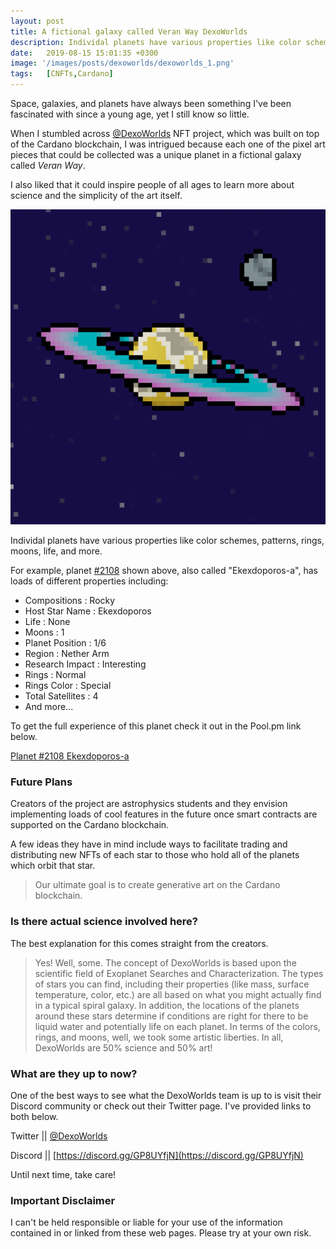 ```yaml
---
layout: post
title: A fictional galaxy called Veran Way DexoWorlds
description: Individal planets have various properties like color schemes, patterns, rings, moons, life, and more. 
date:   2019-08-15 15:01:35 +0300
image: '/images/posts/dexoworlds/dexoworlds_1.png'
tags:   [CNFTs,Cardano]
---
```

Space, galaxies, and planets have always been something I've been fascinated with since a young age, yet I still know so little. 

When I stumbled across [@DexoWorlds](https://twitter.com/DexoWorlds) NFT project, which was built on top of the Cardano blockchain, I was intrigued because each one of the pixel art pieces that could be collected was a unique planet in a fictional galaxy called *Veran Way*. 

I also liked that it could inspire people of all ages to learn more about science and the simplicity of the art itself. 

![](/images/posts/dexoworlds/dexoworlds_5.png)

Individal planets have various properties like color schemes, patterns, rings, moons, life, and more. 

For example, planet [#2108](https://pool.pm/862cd06c4504de6114a29e0b863751ee84ad455493d43aeeb727d896.DexoWorld2108) shown above, also called "Ekexdoporos-a", has loads of different properties including: 

- Compositions : Rocky 
- Host Star Name : Ekexdoporos
- Life : None
- Moons : 1
- Planet Position : 1/6
- Region : Nether Arm
- Research Impact : Interesting
- Rings : Normal
- Rings Color : Special 
- Total Satellites : 4
- And more...

To get the full experience of this planet check it out in the Pool.pm link below. 

[Planet #2108 Ekexdoporos-a](https://pool.pm/862cd06c4504de6114a29e0b863751ee84ad455493d43aeeb727d896.DexoWorld2108) 

### Future Plans
Creators of the project are astrophysics students and they envision implementing loads of cool features in the future once smart contracts are supported on the Cardano blockchain.  

A few ideas they have in mind include ways to facilitate trading and distributing new NFTs of each star to those who hold all of the planets which orbit that star.

> Our ultimate goal is to create generative art on the Cardano blockchain.

### Is there actual science involved here?
The best explanation for this comes straight from the creators. 

> Yes! Well, some. The concept of DexoWorlds is based upon the scientific field of Exoplanet Searches and Characterization. The types of stars you can find, including their properties (like mass, surface temperature, color, etc.) are all based on what you might actually find in a typical spiral galaxy. In addition, the locations of the planets around these stars determine if conditions are right for there to be liquid water and potentially life on each planet. In terms of the colors, rings, and moons, well, we took some artistic liberties. In all, DexoWorlds are 50% science and 50% art!

### What are they up to now? 
One of the best ways to see what the DexoWorlds team is up to is visit  their Discord community or check out their Twitter page. I've provided links to both below. 

Twitter || [@DexoWorlds](https://twitter.com/DexoWorlds)  

Discord || [https://discord.gg/GP8UYfjN](https://discord.gg/GP8UYfjN)

Until next time, take care! 

### Important Disclaimer
I can't be held responsible or liable for your use of the information contained in or linked from these web pages. Please try at your own risk.

